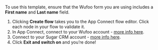 To use this template, ensure that the Wufoo form you are using includes a **First name** and **Last name** field.

1. Clicking **Create flow** takes you to the App Connect flow editor. Click each node in your flow to validate it.
1. In App Connect, connect to your Wufoo account - [more info here](https://developer.ibm.com/integration/docs/app-connect/how-to-guides-for-apps/use-ibm-app-connect-wufoo/). 
1. Connect to your Sugar CRM account - [more info here](https://developer.ibm.com/integration/docs/app-connect/how-to-guides-for-apps/use-ibm-app-connect-sugarcrm/).
1. Click **Exit and switch on** and you’re done!
